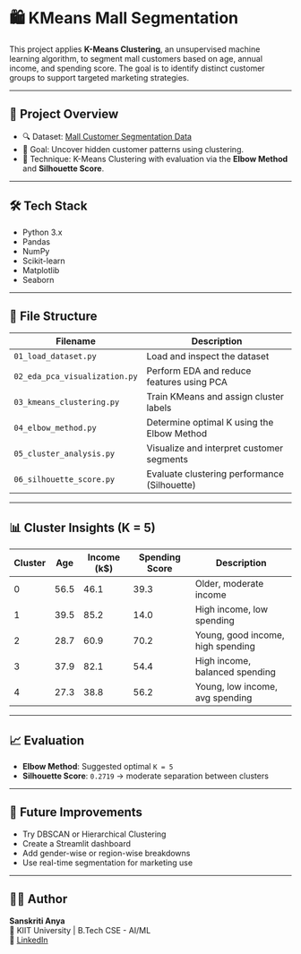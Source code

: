 # 🛍️ KMeans Mall Segmentation

This project applies **K-Means Clustering**, an unsupervised machine learning algorithm, to segment mall customers based on age, annual income, and spending score. The goal is to identify distinct customer groups to support targeted marketing strategies.

---

## 📌 Project Overview

- 🔍 Dataset: [Mall Customer Segmentation Data](https://www.kaggle.com/datasets/vjchoudhary7/customer-segmentation-tutorial)
- 🧠 Goal: Uncover hidden customer patterns using clustering.
- 🎯 Technique: K-Means Clustering with evaluation via the **Elbow Method** and **Silhouette Score**.

---

## 🛠️ Tech Stack

- Python 3.x  
- Pandas  
- NumPy  
- Scikit-learn  
- Matplotlib  
- Seaborn  

---

## 📁 File Structure

| Filename                    | Description                                     |
|----------------------------|-------------------------------------------------|
| `01_load_dataset.py`       | Load and inspect the dataset                    |
| `02_eda_pca_visualization.py` | Perform EDA and reduce features using PCA       |
| `03_kmeans_clustering.py`  | Train KMeans and assign cluster labels          |
| `04_elbow_method.py`       | Determine optimal K using the Elbow Method      |
| `05_cluster_analysis.py`   | Visualize and interpret customer segments       |
| `06_silhouette_score.py`   | Evaluate clustering performance (Silhouette)    |

---

## 📊 Cluster Insights (K = 5)

| Cluster | Age  | Income (k$) | Spending Score | Description                      |
|---------|------|-------------|----------------|----------------------------------|
| 0       | 56.5 | 46.1        | 39.3           | Older, moderate income           |
| 1       | 39.5 | 85.2        | 14.0           | High income, low spending        |
| 2       | 28.7 | 60.9        | 70.2           | Young, good income, high spending |
| 3       | 37.9 | 82.1        | 54.4           | High income, balanced spending   |
| 4       | 27.3 | 38.8        | 56.2           | Young, low income, avg spending  |

---

## 📈 Evaluation

- **Elbow Method**: Suggested optimal `K = 5`
- **Silhouette Score**: `0.2719` → moderate separation between clusters

---

## 🚀 Future Improvements

- Try DBSCAN or Hierarchical Clustering  
- Create a Streamlit dashboard  
- Add gender-wise or region-wise breakdowns  
- Use real-time segmentation for marketing use

---

## 🙋‍♀️ Author

**Sanskriti Anya**  
📍 KIIT University | B.Tech CSE - AI/ML  
🔗 [LinkedIn](https://www.linkedin.com/in/sanskriti-anya-6bb2b4332)



